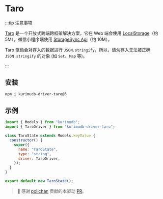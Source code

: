 # Taro

:::tip 注意事项

[Taro](https://taro.jd.com/) 是一个开放式跨端跨框架解决方案，它在 Web 端会使用 [LocalStorage](https://developer.mozilla.org/docs/Web/API/Window/localStorage)（约 5M），微信小程序端使用 [StorageSync Api](https://developers.weixin.qq.com/miniprogram/dev/api/storage/wx.setStorageSync.html)（约 10M）。

Taro 驱动会对存入的数据进行 `JSON.stringify`，所以，请勿存入无法被正确 `JSON.stringify` 的对象 (如 `Set`、`Map` 等)。

:::

## 安装

```bash
npm i kurimudb-driver-taro@3
```

## 示例

```js {2,9}
import { Models } from "kurimudb";
import { TaroDriver } from "kurimudb-driver-taro";

class TaroState extends Models.keyValue {
  constructor() {
    super({
      name: "TaroState",
      type: "string",
      driver: TaroDriver,
    });
  }
}

export default new TaroState();
```

> 📜 感谢 [polichan](https://github.com/polichan) 贡献的本驱动 [PR](https://github.com/akirarika/kurimudb/pull/12)。
